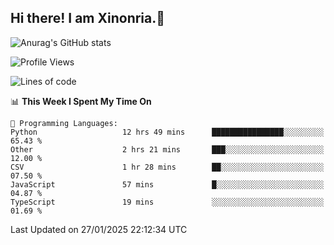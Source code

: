 ## Hi there! I am Xinonria.👋

![Anurag's GitHub stats](https://status-git-main-xinonrias-projects-f26540e3.vercel.app/api?username=xinonria&hide=stars,issues)

<!--START_SECTION:waka-->
![Profile Views](http://img.shields.io/badge/Profile%20Views-0-blue)

![Lines of code](https://img.shields.io/badge/From%20Hello%20World%20I%27ve%20Written-966.5%20thousand%20lines%20of%20code-blue)

📊 **This Week I Spent My Time On** 

```text
💬 Programming Languages: 
Python                   12 hrs 49 mins      ████████████████░░░░░░░░░   65.43 % 
Other                    2 hrs 21 mins       ███░░░░░░░░░░░░░░░░░░░░░░   12.00 % 
CSV                      1 hr 28 mins        ██░░░░░░░░░░░░░░░░░░░░░░░   07.50 % 
JavaScript               57 mins             █░░░░░░░░░░░░░░░░░░░░░░░░   04.87 % 
TypeScript               19 mins             ░░░░░░░░░░░░░░░░░░░░░░░░░   01.69 % 
```


 Last Updated on 27/01/2025 22:12:34 UTC
<!--END_SECTION:waka-->

<!--
**xinonria/xinonria** is a ✨ _special_ ✨ repository because its `README.md` (this file) appears on your GitHub profile.

Here are some ideas to get you started:

- 🔭 I’m currently working on ...
- 🌱 I’m currently learning ...
- 👯 I’m looking to collaborate on ...
- 🤔 I’m looking for help with ...
- 💬 Ask me about ...
- 📫 How to reach me: ...
- 😄 Pronouns: ...
- ⚡ Fun fact: ...
-->
